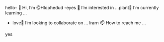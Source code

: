 hello- 👋 Hi, I’m @Hlophedud
-eyes 👀 I’m interested in ...plant🌱 I’m currently learning ...
- love💞️ I’m looking to collaborate on ...
lrarn 📫 How to reach me ...

<!---
Hlophedud/Hlophedud is a ✨star special ✨ repository because its `README.md` (this file) appears on your GitHub profile.
You can click the Preview link to take a look at your changes.
--->yes 
